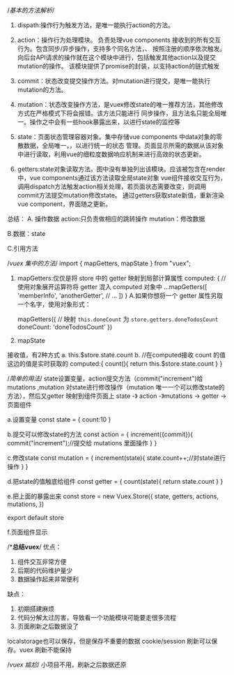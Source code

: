 /*基本的方法解析*/
1. dispath:操作行为触发方法，是唯一能执行action的方法。

2. action：操作行为处理模块。
负责处理vue components 接收到的所有交互行为。包含同步/异步操作，支持多个同名方法，、
按照注册的顺序依次触发。向后台API请求的操作就在这个模块中进行，包括触发其他action以及提交mutation的操作。
该模块提供了promise的封装，以支持action的链式触发

3. commit：状态改变提交操作方法。对mutation进行提交，是唯一能执行mutation的方法。

4. mutation：状态改变操作方法，是vuex修改state的唯一推荐方法，其他修改方式在严格模式下将会报错。该方法只能进行
同步操作，且方法名只能全局唯一。操作之中会有一些hook暴露出来，以进行state的监控等


5. state：页面状态管理容器对象。集中存储vue components 中data对象的零散数据，全局唯一，，以进行统一的状态
管理。页面显示所需的数据从该对象中进行读取，利用vue的细粒度数据响应机制来进行高效的状态更新。

6. getters:state对象读取方法。图中没有单独列出该模块。应该被包含在render中，vue components通过该方法读取全局state对象
vue组件接收交互行为，调用dispatch方法触发action相关处理，若页面状态需要改变，则调用commit方法提交mutation修改state。
通过getters获取state新值，重新渲染vue component，界面随之更新。

总结：
A. 操作数据
    action:只负责做相应的跳转操作
    mutation：修改数据

B.数据：state

C.引用方法


/*vuex 集中的方法*/
import { mapGetters, mapState } from "vuex";

1. mapGetters:仅仅是将 store 中的 getter 映射到局部计算属性
    computed: {
        // 使用对象展开运算符将 getter 混入 computed 对象中
        ...mapGetters([
            'memberInfo',
            'anotherGetter',
            // ...
        ])
    }
    A.如果你想将一个 getter 属性另取一个名字，使用对象形式：

    mapGetters({
      // 映射 `this.doneCount` 为 `store.getters.doneTodosCount`
      doneCount: 'doneTodosCount'
    })
2. mapState

 接收值，有2种方式
    a. this.$store.state.count
    b. //在computed接收 count 的值 这边的值是实时获取的
        computed:{
            count(){
              return this.$store.state.count 
            }
        }
        
        
/*简单的用法*/
state设置变量，action提交方法（commit("increment")给 mutations ,mutation 对state进行修改操作（mutation 唯一一个可以修改state的方法），然后又getter 映射到组件页面上
state -》 action -》mutations -> getter ->页面组件

a.设置变量
const state = {
    count:10
}

b.提交可以修改state的方法
const action = {
    increment({commit}){
        commit("increment");//提交给 mutations 里面操作
    }
}

c.修改state
const mutation = {
    increment(state){
        state.count++;//对state进行操作
    }
}

d.把state的值触底给组件
const getter = {
    count(state){
        return state.count
    }
}

e.把上面的暴露出来
const store = new Vuex.Store({
    state,
    getters,
    actions,
    mutations,
})

export default store

f.页面组件显示
<template>
    <div id="app">
        {{count}}
        <button @click="increment">增加+</button>
    </div>
</template>
<script>
    import {mapGetters, mapState,mapActions} from 'vuex'
    export default {
        data() {
            return {
            }
        },
        computed: {
            ...mapGetters([ //映射，获取state的值
                "count",
            ])
        },
        methods: {
            ...mapActions([//这是执行方法
                "increment",
            ])
        }
    }
</script>



/*****总结vuex****/
优点：
1. 组件交互非常方便
2. 后期的代码维护量少
3. 数据操作起来非常便利

缺点：
1. 初期搭建麻烦
2. 代码分解太过厉害，导致看一个功能模块可能要走很多流程
3. 页面刷新之后数据没了

localstorage也可以保存，但是保存不重要的数据 cookie/session 刷新可以保存。vuex 刷新不能保持

/*vuex 尴尬*/
小项目不用，刷新之后数据还原